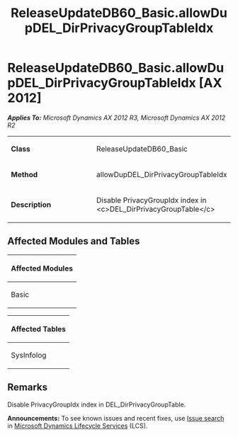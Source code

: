﻿---
title: ReleaseUpdateDB60_Basic.allowDupDEL_DirPrivacyGroupTableIdx
TOCTitle: ReleaseUpdateDB60_Basic.allowDupDEL_DirPrivacyGroupTableIdx
ms:assetid: 4da24ab8-3a31-12ac-b74f-4514b449bcac
ms:mtpsurl: https://msdn.microsoft.com/en-us/library/JJ685442(v=AX.60)
ms:contentKeyID: 49708147
ms.date: 05/18/2015
mtps_version: v=AX.60
---

# ReleaseUpdateDB60\_Basic.allowDupDEL\_DirPrivacyGroupTableIdx [AX 2012]


_**Applies To:** Microsoft Dynamics AX 2012 R3, Microsoft Dynamics AX 2012 R2_

<table>
<colgroup>
<col style="width: 50%" />
<col style="width: 50%" />
</colgroup>
<tbody>
<tr class="odd">
<td><p><strong>Class</strong></p></td>
<td><p>ReleaseUpdateDB60_Basic</p></td>
</tr>
<tr class="even">
<td><p><strong>Method</strong></p></td>
<td><p>allowDupDEL_DirPrivacyGroupTableIdx</p></td>
</tr>
<tr class="odd">
<td><p><strong>Description</strong></p></td>
<td><p>Disable PrivacyGroupIdx index in &lt;c&gt;DEL_DirPrivacyGroupTable&lt;/c&gt;</p></td>
</tr>
</tbody>
</table>


## Affected Modules and Tables

<table>
<colgroup>
<col style="width: 100%" />
</colgroup>
<thead>
<tr class="header">
<th><p>Affected Modules</p></th>
</tr>
</thead>
<tbody>
<tr class="odd">
<td><p>Basic</p></td>
</tr>
</tbody>
</table>


<table>
<colgroup>
<col style="width: 100%" />
</colgroup>
<thead>
<tr class="header">
<th><p>Affected Tables</p></th>
</tr>
</thead>
<tbody>
<tr class="odd">
<td><p>SysInfolog</p></td>
</tr>
</tbody>
</table>


## Remarks

Disable PrivacyGroupIdx index in DEL\_DirPrivacyGroupTable.

  
**Announcements:** To see known issues and recent fixes, use [Issue search](http://go.microsoft.com/fwlink/?linkid=389258) in [Microsoft Dynamics Lifecycle Services](http://go.microsoft.com/fwlink/?linkid=306505) (LCS).

